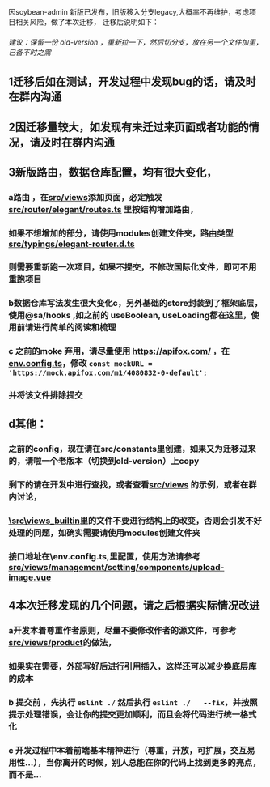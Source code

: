 
因soybean-admin 新版已发布，旧版移入分支legacy,大概率不再维护，考虑项目相关风险，做了本次迁移，
迁移后说明如下：
###### 建议：保留一份  old-version ，重新拉一下，然后切分支，放在另一个文件加里，已备不时之需

## 1迁移后如在测试，开发过程中发现bug的话，请及时在群内沟通

## 2因迁移量较大，如发现有未迁过来页面或者功能的情况，请及时在群内沟通


## 3新版路由，数据仓库配置，均有很大变化，
### a路由  ，在[src/views]()添加页面，必定触发[src/router/elegant/routes.ts]() 里按结构增加路由，
### 如果不想增加的部分，请使用modules创建文件夹，路由类型[src/typings/elegant-router.d.ts]()
### 则需要重新跑一次项目，如果不提交，不修改国际化文件，即可不用重跑项目

### b数据仓库写法发生很大变化c，另外基础的store封装到了框架底层，使用@sa/hooks ,如之前的 useBoolean, useLoading都在这里，使用前请进行简单的阅读和梳理

### c 之前的moke 弃用，请尽量使用 https://apifox.com/ ，在 [env.config.ts](env.config.ts)，修改 `const mockURL = 'https://mock.apifox.com/m1/4080832-0-default';`
### 并将该文件排除提交

## d其他：
### 之前的config，现在请在src/constants里创建，如果又为迁移过来的，请啦一个老版本（切换到old-version）上copy
### 剩下的请在开发中进行查找，或者查看[src/views]() 的示例，或者在群内讨论，
### [\src\views\_builtin]()里的文件不要进行结构上的改变，否则会引发不好处理的问题，如确实需要请使用modules创建文件夹
### 接口地址在\env.config.ts,里配置，使用方法请参考[src/views/management/setting/components/upload-image.vue]()

## 4本次迁移发现的几个问题，请之后根据实际情况改进

### a开发本着尊重作者原则，尽量不要修改作者的源文件，可参考[src/views/product]()的做法，
### 如果实在需要，外部写好后进行引用插入，这样还可以减少换底层库的成本

### b 提交前 ，先执行 `eslint ./`     然后执行   `eslint ./   --fix`，并按照提示处理错误，会让你的提交更加顺利，而且会将代码进行统一格式化

### c 开发过程中本着前端基本精神进行（尊重，开放，可扩展，交互易用性...），当你离开的时候，别人总能在你的代码上找到更多的亮点，而不是...
